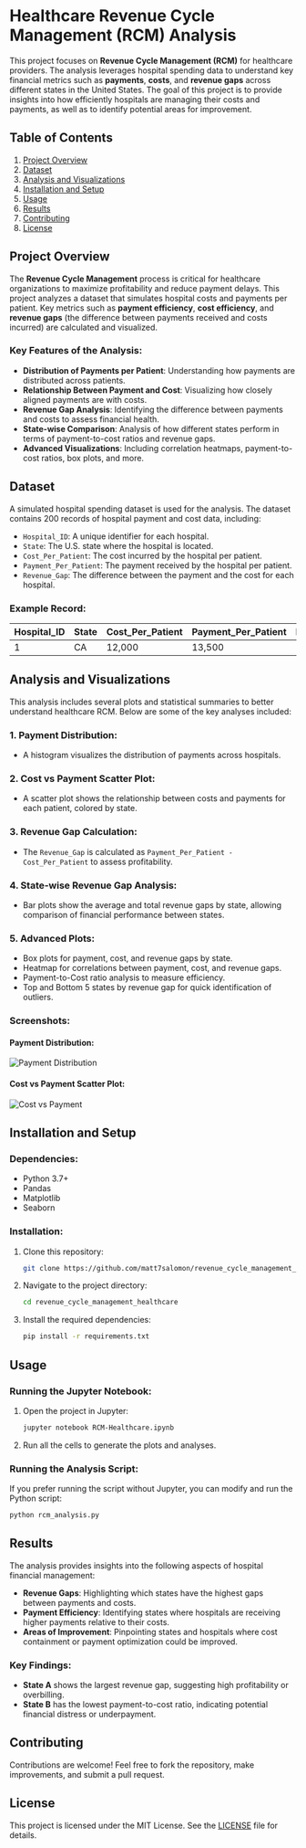 # **Healthcare Revenue Cycle Management (RCM) Analysis**

This project focuses on **Revenue Cycle Management (RCM)** for healthcare providers. The analysis leverages hospital spending data to understand key financial metrics such as **payments**, **costs**, and **revenue gaps** across different states in the United States. The goal of this project is to provide insights into how efficiently hospitals are managing their costs and payments, as well as to identify potential areas for improvement.

## **Table of Contents**
1. [Project Overview](#project-overview)
2. [Dataset](#dataset)
3. [Analysis and Visualizations](#analysis-and-visualizations)
4. [Installation and Setup](#installation-and-setup)
5. [Usage](#usage)
6. [Results](#results)
7. [Contributing](#contributing)
8. [License](#license)

## **Project Overview**

The **Revenue Cycle Management** process is critical for healthcare organizations to maximize profitability and reduce payment delays. This project analyzes a dataset that simulates hospital costs and payments per patient. Key metrics such as **payment efficiency**, **cost efficiency**, and **revenue gaps** (the difference between payments received and costs incurred) are calculated and visualized.

### **Key Features of the Analysis:**
- **Distribution of Payments per Patient**: Understanding how payments are distributed across patients.
- **Relationship Between Payment and Cost**: Visualizing how closely aligned payments are with costs.
- **Revenue Gap Analysis**: Identifying the difference between payments and costs to assess financial health.
- **State-wise Comparison**: Analysis of how different states perform in terms of payment-to-cost ratios and revenue gaps.
- **Advanced Visualizations**: Including correlation heatmaps, payment-to-cost ratios, box plots, and more.

## **Dataset**

A simulated hospital spending dataset is used for the analysis. The dataset contains 200 records of hospital payment and cost data, including:
- `Hospital_ID`: A unique identifier for each hospital.
- `State`: The U.S. state where the hospital is located.
- `Cost_Per_Patient`: The cost incurred by the hospital per patient.
- `Payment_Per_Patient`: The payment received by the hospital per patient.
- `Revenue_Gap`: The difference between the payment and the cost for each hospital.

### **Example Record**:
| Hospital_ID | State | Cost_Per_Patient | Payment_Per_Patient | Revenue_Gap |
|-------------|-------|------------------|---------------------|-------------|
| 1           | CA    | 12,000           | 13,500              | 1,500       |

## **Analysis and Visualizations**

This analysis includes several plots and statistical summaries to better understand healthcare RCM. Below are some of the key analyses included:

### 1. **Payment Distribution:**
   - A histogram visualizes the distribution of payments across hospitals.
   
### 2. **Cost vs Payment Scatter Plot:**
   - A scatter plot shows the relationship between costs and payments for each patient, colored by state.

### 3. **Revenue Gap Calculation:**
   - The `Revenue_Gap` is calculated as `Payment_Per_Patient - Cost_Per_Patient` to assess profitability.

### 4. **State-wise Revenue Gap Analysis:**
   - Bar plots show the average and total revenue gaps by state, allowing comparison of financial performance between states.

### 5. **Advanced Plots:**
   - Box plots for payment, cost, and revenue gaps by state.
   - Heatmap for correlations between payment, cost, and revenue gaps.
   - Payment-to-Cost ratio analysis to measure efficiency.
   - Top and Bottom 5 states by revenue gap for quick identification of outliers.

### **Screenshots:**
#### Payment Distribution:
![Payment Distribution](images/payment_distribution.png)

#### Cost vs Payment Scatter Plot:
![Cost vs Payment](images/cost_vs_payment.png)

## **Installation and Setup**

### **Dependencies:**
- Python 3.7+
- Pandas
- Matplotlib
- Seaborn

### **Installation:**
1. Clone this repository:
   ```bash
   git clone https://github.com/matt7salomon/revenue_cycle_management_healthcare.git
   ```
2. Navigate to the project directory:
   ```bash
   cd revenue_cycle_management_healthcare
   ```
3. Install the required dependencies:
   ```bash
   pip install -r requirements.txt
   ```

## **Usage**

### Running the Jupyter Notebook:
1. Open the project in Jupyter:
   ```bash
   jupyter notebook RCM-Healthcare.ipynb
   ```
2. Run all the cells to generate the plots and analyses.

### Running the Analysis Script:
If you prefer running the script without Jupyter, you can modify and run the Python script:
```bash
python rcm_analysis.py
```

## **Results**

The analysis provides insights into the following aspects of hospital financial management:
- **Revenue Gaps**: Highlighting which states have the highest gaps between payments and costs.
- **Payment Efficiency**: Identifying states where hospitals are receiving higher payments relative to their costs.
- **Areas of Improvement**: Pinpointing states and hospitals where cost containment or payment optimization could be improved.

### Key Findings:
- **State A** shows the largest revenue gap, suggesting high profitability or overbilling.
- **State B** has the lowest payment-to-cost ratio, indicating potential financial distress or underpayment.

## **Contributing**

Contributions are welcome! Feel free to fork the repository, make improvements, and submit a pull request.

## **License**

This project is licensed under the MIT License. See the [LICENSE](LICENSE) file for details.
